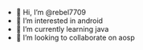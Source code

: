 - 👋 Hi, I’m @rebel7709
- 👀 I’m interested in android
- 🌱 I’m currently learning java
- 💞️ I’m looking to collaborate on aosp

<!---
rebel7709/rebel7709 is a ✨ special ✨ repository because its `README.md` (this file) appears on your GitHub profile.
You can click the Preview link to take a look at your changes.
--->
